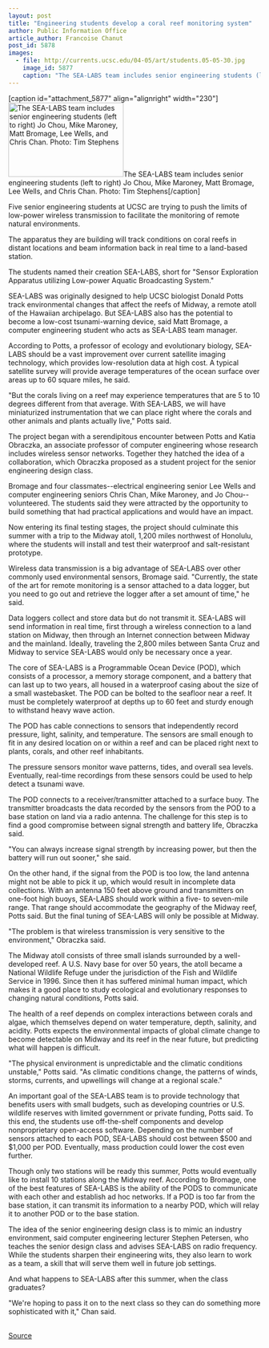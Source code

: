 ```yaml
---
layout: post
title: "Engineering students develop a coral reef monitoring system"
author: Public Information Office
article_author: Francoise Chanut
post_id: 5878
images:
  - file: http://currents.ucsc.edu/04-05/art/students.05-05-30.jpg
    image_id: 5877
    caption: "The SEA-LABS team includes senior engineering students (left to right) Jo Chou, Mike Maroney, Matt Bromage, Lee Wells, and Chris Chan. Photo: Tim Stephens"
---
```


[caption id="attachment_5877" align="alignright" width="230"]<a href="http://dev-ucsc-news.pantheonsite.io/wp-content/uploads/2005/05/students.05-05-30.jpg"><img class="size-full wp-image-5877" src="http://dev-ucsc-news.pantheonsite.io/wp-content/uploads/2005/05/students.05-05-30.jpg" alt="The SEA-LABS team includes senior engineering students (left to right) Jo Chou, Mike Maroney, Matt Bromage, Lee Wells, and Chris Chan. Photo: Tim Stephens" width="230" height="148" /></a>The SEA-LABS team includes senior engineering students (left to right) Jo Chou, Mike Maroney, Matt Bromage, Lee Wells, and Chris Chan. Photo: Tim Stephens[/caption]
<a name="content" id="content"></a>
<p>
  Five senior engineering students at UCSC are trying to push the limits of low-power wireless transmission to facilitate the monitoring of remote natural environments.
</p>
<p>
  The apparatus they are building will track conditions on coral reefs in distant locations and beam information back in real time to a land-based station.<br>
</p>
<p>
  The students named their creation SEA-LABS, short for "Sensor Exploration Apparatus utilizing Low-power Aquatic Broadcasting System."
</p>
<p>
  SEA-LABS was originally designed to help UCSC biologist Donald Potts track environmental changes that affect the reefs of Midway, a remote atoll of the Hawaiian archipelago. But SEA-LABS also has the potential to become a low-cost tsunami-warning device, said Matt Bromage, a computer engineering student who acts as SEA-LABS team manager.
</p>
<p>
  According to Potts, a professor of ecology and evolutionary biology, SEA-LABS should be a vast improvement over current satellite imaging technology, which provides low-resolution data at high cost. A typical satellite survey will provide average temperatures of the ocean surface over areas up to 60 square miles, he said.<br>
</p>
<p>
  "But the corals living on a reef may experience temperatures that are 5 to 10 degrees different from that average. With SEA-LABS, we will have miniaturized instrumentation that we can place right where the corals and other animals and plants actually live," Potts said.<br>
</p>
<p>
  The project began with a serendipitous encounter between Potts and Katia Obraczka, an associate professor of computer engineering whose research includes wireless sensor networks. Together they hatched the idea of a collaboration, which Obraczka proposed as a student project for the senior engineering design class.<br>
</p>
<p>
  Bromage and four classmates--electrical engineering senior Lee Wells and computer engineering seniors Chris Chan, Mike Maroney, and Jo Chou--volunteered. The students said they were attracted by the opportunity to build something that had practical applications and would have an impact.
</p>
<p>
  Now entering its final testing stages, the project should culminate this summer with a trip to the Midway atoll, 1,200 miles northwest of Honolulu, where the students will install and test their waterproof and salt-resistant prototype.<br>
</p>
<p>
  Wireless data transmission is a big advantage of SEA-LABS over other commonly used environmental sensors, Bromage said. "Currently, the state of the art for remote monitoring is a sensor attached to a data logger, but you need to go out and retrieve the logger after a set amount of time," he said.<br>
</p>
<p>
  Data loggers collect and store data but do not transmit it. SEA-LABS will send information in real time, first through a wireless connection to a land station on Midway, then through an Internet connection between Midway and the mainland. Ideally, traveling the 2,800 miles between Santa Cruz and Midway to service SEA-LABS would only be necessary once a year.<br>
</p>
<p>
  The core of SEA-LABS is a Programmable Ocean Device (POD), which consists of a processor, a memory storage component, and a battery that can last up to two years, all housed in a waterproof casing about the size of a small wastebasket. The POD can be bolted to the seafloor near a reef. It must be completely waterproof at depths up to 60 feet and sturdy enough to withstand heavy wave action.<br>
</p>
<p>
  The POD has cable connections to sensors that independently record pressure, light, salinity, and temperature. The sensors are small enough to fit in any desired location on or within a reef and can be placed right next to plants, corals, and other reef inhabitants.<br>
</p>
<p>
  The pressure sensors monitor wave patterns, tides, and overall sea levels. Eventually, real-time recordings from these sensors could be used to help detect a tsunami wave.<br>
</p>
<p>
  The POD connects to a receiver/transmitter attached to a surface buoy. The transmitter broadcasts the data recorded by the sensors from the POD to a base station on land via a radio antenna. The challenge for this step is to find a good compromise between signal strength and battery life, Obraczka said.<br>
</p>
<p>
  "You can always increase signal strength by increasing power, but then the battery will run out sooner," she said.<br>
</p>
<p>
  On the other hand, if the signal from the POD is too low, the land antenna might not be able to pick it up, which would result in incomplete data collections. With an antenna 150 feet above ground and transmitters on one-foot high buoys, SEA-LABS should work within a five- to seven-mile range. That range should accommodate the geography of the Midway reef, Potts said. But the final tuning of SEA-LABS will only be possible at Midway.<br>
</p>
<p>
  "The problem is that wireless transmission is very sensitive to the environment," Obraczka said.<br>
</p>
<p>
  The Midway atoll consists of three small islands surrounded by a well-developed reef. A U.S. Navy base for over 50 years, the atoll became a National Wildlife Refuge under the jurisdiction of the Fish and Wildlife Service in 1996. Since then it has suffered minimal human impact, which makes it a good place to study ecological and evolutionary responses to changing natural conditions, Potts said.<br>
</p>
<p>
  The health of a reef depends on complex interactions between corals and algae, which themselves depend on water temperature, depth, salinity, and acidity. Potts expects the environmental impacts of global climate change to become detectable on Midway and its reef in the near future, but predicting what will happen is difficult.<br>
</p>
<p>
  "The physical environment is unpredictable and the climatic conditions unstable," Potts said. "As climatic conditions change, the patterns of winds, storms, currents, and upwellings will change at a regional scale."<br>
</p>
<p>
  An important goal of the SEA-LABS team is to provide technology that benefits users with small budgets, such as developing countries or U.S. wildlife reserves with limited government or private funding, Potts said. To this end, the students use off-the-shelf components and develop nonproprietary open-access software. Depending on the number of sensors attached to each POD, SEA-LABS should cost between $500 and $1,000 per POD. Eventually, mass production could lower the cost even further.<br>
</p>
<p>
  Though only two stations will be ready this summer, Potts would eventually like to install 10 stations along the Midway reef. According to Bromage, one of the best features of SEA-LABS is the ability of the PODS to communicate with each other and establish ad hoc networks. If a POD is too far from the base station, it can transmit its information to a nearby POD, which will relay it to another POD or to the base station.<br>
</p>
<p>
  The idea of the senior engineering design class is to mimic an industry environment, said computer engineering lecturer Stephen Petersen, who teaches the senior design class and advises SEA-LABS on radio frequency. While the students sharpen their engineering wits, they also learn to work as a team, a skill that will serve them well in future job settings.<br>
</p>
<p>
  And what happens to SEA-LABS after this summer, when the class graduates?<br>
</p>
<p>
  "We're hoping to pass it on to the next class so they can do something more sophisticated with it," Chan said.<br>
  <br>
</p>
<p><a href="http://www1.ucsc.edu/currents/04-05/05-30/project.asp" title="Permalink to project">Source</a></p>

